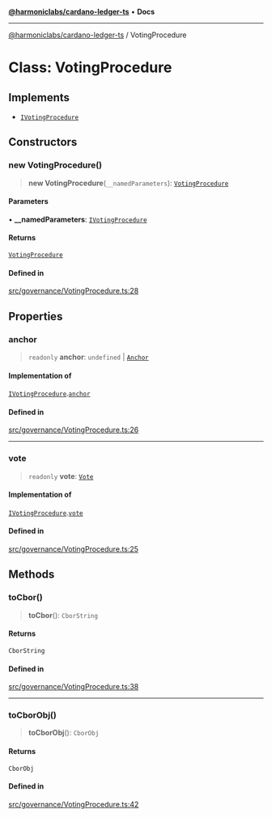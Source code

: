 [**@harmoniclabs/cardano-ledger-ts**](../README.md) • **Docs**

***

[@harmoniclabs/cardano-ledger-ts](../globals.md) / VotingProcedure

# Class: VotingProcedure

## Implements

- [`IVotingProcedure`](../interfaces/IVotingProcedure.md)

## Constructors

### new VotingProcedure()

> **new VotingProcedure**(`__namedParameters`): [`VotingProcedure`](VotingProcedure.md)

#### Parameters

• **\_\_namedParameters**: [`IVotingProcedure`](../interfaces/IVotingProcedure.md)

#### Returns

[`VotingProcedure`](VotingProcedure.md)

#### Defined in

[src/governance/VotingProcedure.ts:28](https://github.com/HarmonicLabs/cardano-ledger-ts/blob/94dd590ffe94133126b0d8d49920fc7b002e1975/src/governance/VotingProcedure.ts#L28)

## Properties

### anchor

> `readonly` **anchor**: `undefined` \| [`Anchor`](Anchor.md)

#### Implementation of

[`IVotingProcedure`](../interfaces/IVotingProcedure.md).[`anchor`](../interfaces/IVotingProcedure.md#anchor)

#### Defined in

[src/governance/VotingProcedure.ts:26](https://github.com/HarmonicLabs/cardano-ledger-ts/blob/94dd590ffe94133126b0d8d49920fc7b002e1975/src/governance/VotingProcedure.ts#L26)

***

### vote

> `readonly` **vote**: [`Vote`](../enumerations/Vote.md)

#### Implementation of

[`IVotingProcedure`](../interfaces/IVotingProcedure.md).[`vote`](../interfaces/IVotingProcedure.md#vote)

#### Defined in

[src/governance/VotingProcedure.ts:25](https://github.com/HarmonicLabs/cardano-ledger-ts/blob/94dd590ffe94133126b0d8d49920fc7b002e1975/src/governance/VotingProcedure.ts#L25)

## Methods

### toCbor()

> **toCbor**(): `CborString`

#### Returns

`CborString`

#### Defined in

[src/governance/VotingProcedure.ts:38](https://github.com/HarmonicLabs/cardano-ledger-ts/blob/94dd590ffe94133126b0d8d49920fc7b002e1975/src/governance/VotingProcedure.ts#L38)

***

### toCborObj()

> **toCborObj**(): `CborObj`

#### Returns

`CborObj`

#### Defined in

[src/governance/VotingProcedure.ts:42](https://github.com/HarmonicLabs/cardano-ledger-ts/blob/94dd590ffe94133126b0d8d49920fc7b002e1975/src/governance/VotingProcedure.ts#L42)
